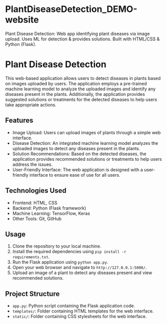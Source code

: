 # PlantDiseaseDetection_DEMO-website
 Plant Disease Detection: Web app identifying plant diseases via image upload. Uses ML for detection &amp; provides solutions. Built with HTML/CSS &amp; Python (Flask).
# Plant Disease Detection

This web-based application allows users to detect diseases in plants based on images uploaded by users. The application employs a pre-trained machine learning model to analyze the uploaded images and identify any diseases present in the plants. Additionally, the application provides suggested solutions or treatments for the detected diseases to help users take appropriate actions.

## Features
- Image Upload: Users can upload images of plants through a simple web interface.
- Disease Detection: An integrated machine learning model analyzes the uploaded images to detect any diseases present in the plants.
- Solution Recommendations: Based on the detected diseases, the application provides recommended solutions or treatments to help users address the issues.
- User-Friendly Interface: The web application is designed with a user-friendly interface to ensure ease of use for all users.

## Technologies Used
- Frontend: HTML, CSS
- Backend: Python (Flask framework)
- Machine Learning: TensorFlow, Keras
- Other Tools: Git, GitHub

## Usage
1. Clone the repository to your local machine.
2. Install the required dependencies using `pip install -r requirements.txt`.
3. Run the Flask application using `python app.py`.
4. Open your web browser and navigate to `http://127.0.0.1:5000/`.
5. Upload an image of a plant to detect any diseases present and view recommended solutions.

## Project Structure
- `app.py`: Python script containing the Flask application code.
- `templates/`: Folder containing HTML templates for the web interface.
- `static/`: Folder containing CSS stylesheets for the web interface.

